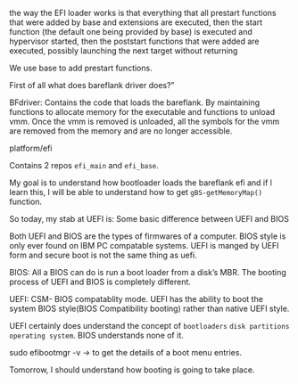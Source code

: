 the way the EFI loader works is that everything that all prestart functions that were added by base and extensions are executed, then the start function (the default one being provided by base) is executed and hypervisor started, then the poststart functions that were added are executed, possibly launching the next target without returning


We use base to add prestart functions. 

First of all what does bareflank driver does?”

BFdriver: Contains the code that loads the bareflank. By maintaining functions to allocate memory for the executable and functions to unload vmm. Once the vmm is removed is unloaded, all the symbols for the vmm are removed from the memory and are no longer accessible. 



platform/efi

Contains 2 repos `efi_main` and `efi_base`. 


My goal is to understand how bootloader loads the bareflank efi and if l learn this, I will be able to understand how to get `gBS-getMemoryMap()`	 function. 

So today, my stab at UEFI is: Some basic difference between UEFI and BIOS

Both UEFI and BIOS are the types of firmwares of a computer. BIOS style is only ever found on IBM PC compatable systems. UEFI is manged by UEFI form and secure boot is not the same thing as uefi. 

BIOS:
All a BIOS can do is run a boot loader from a disk’s MBR. The booting process of UEFI and BIOS is completely different. 

UEFI:
CSM- BIOS compatablity mode. UEFI has the ability to boot the system BIOS style(BIOS Compatibility booting) rather than native UEFI style.

UEFI certainly does understand the concept of `bootloaders` `disk partitions` `operating system`. BIOS understands none of it. 

sudo efibootmgr -v -> to get the details of a boot menu entries.




Tomorrow, I should understand how booting is going to take place. 

